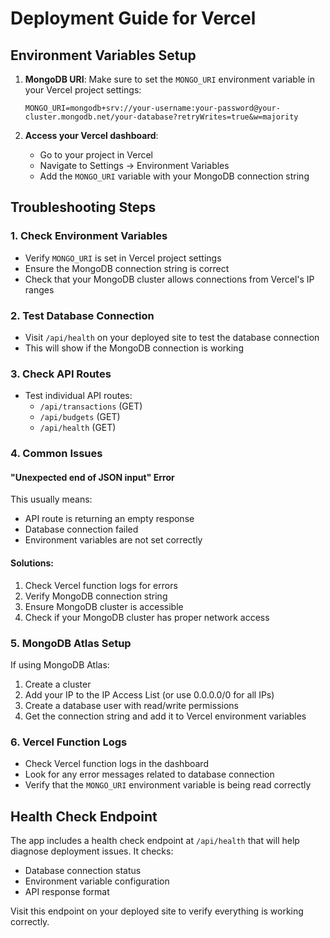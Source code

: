 # Deployment Guide for Vercel

## Environment Variables Setup

1. **MongoDB URI**: Make sure to set the `MONGO_URI` environment variable in your Vercel project settings:
   ```
   MONGO_URI=mongodb+srv://your-username:your-password@your-cluster.mongodb.net/your-database?retryWrites=true&w=majority
   ```

2. **Access your Vercel dashboard**:
   - Go to your project in Vercel
   - Navigate to Settings → Environment Variables
   - Add the `MONGO_URI` variable with your MongoDB connection string

## Troubleshooting Steps

### 1. Check Environment Variables
- Verify `MONGO_URI` is set in Vercel project settings
- Ensure the MongoDB connection string is correct
- Check that your MongoDB cluster allows connections from Vercel's IP ranges

### 2. Test Database Connection
- Visit `/api/health` on your deployed site to test the database connection
- This will show if the MongoDB connection is working

### 3. Check API Routes
- Test individual API routes:
  - `/api/transactions` (GET)
  - `/api/budgets` (GET)
  - `/api/health` (GET)

### 4. Common Issues

#### "Unexpected end of JSON input" Error
This usually means:
- API route is returning an empty response
- Database connection failed
- Environment variables are not set correctly

#### Solutions:
1. Check Vercel function logs for errors
2. Verify MongoDB connection string
3. Ensure MongoDB cluster is accessible
4. Check if your MongoDB cluster has proper network access

### 5. MongoDB Atlas Setup
If using MongoDB Atlas:
1. Create a cluster
2. Add your IP to the IP Access List (or use 0.0.0.0/0 for all IPs)
3. Create a database user with read/write permissions
4. Get the connection string and add it to Vercel environment variables

### 6. Vercel Function Logs
- Check Vercel function logs in the dashboard
- Look for any error messages related to database connection
- Verify that the `MONGO_URI` environment variable is being read correctly

## Health Check Endpoint
The app includes a health check endpoint at `/api/health` that will help diagnose deployment issues. It checks:
- Database connection status
- Environment variable configuration
- API response format

Visit this endpoint on your deployed site to verify everything is working correctly. 
